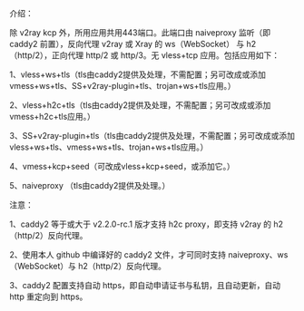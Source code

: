 介绍：

除 v2ray kcp 外，所用应用共用443端口。此端口由 naiveproxy 监听（即 caddy2 前置），反向代理 v2ray 或 Xray 的 ws（WebSocket） 与 h2（http/2），正向代理 http/2 或 http/3。无 vless+tcp 应用。包括应用如下：
  
1、vless+ws+tls（tls由caddy2提供及处理，不需配置；另可改成或添加vmess+ws+tls、SS+v2ray-plugin+tls、trojan+ws+tls应用。）

2、vless+h2c+tls（tls由caddy2提供及处理，不需配置；另可改成或添加vmess+h2c+tls应用。）

3、SS+v2ray-plugin+tls（tls由caddy2提供及处理，不需配置；另可改成或添加vless+ws+tls、vmess+ws+tls、trojan+ws+tls应用。）

4、vmess+kcp+seed（可改成vless+kcp+seed，或添加它。）

5、naiveproxy （tls由caddy2提供及处理。）

注意：

1、caddy2 等于或大于 v2.2.0-rc.1 版才支持 h2c proxy，即支持 v2ray 的 h2（http/2）反向代理。

2、使用本人 github 中编译好的 caddy2 文件，才可同时支持 naiveproxy、ws（WebSocket）与 h2（http/2）反向代理。

3、caddy2 配置支持自动 https，即自动申请证书与私钥，且自动更新，自动 http 重定向到 https。
